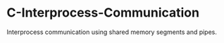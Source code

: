 # C-Interprocess-Communication
Interprocess communication using shared memory segments and pipes.  
